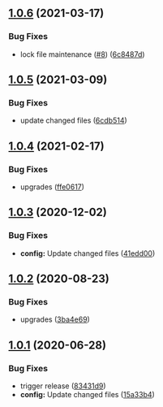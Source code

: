 ## [1.0.6](https://github.com/dword-design/proxyquire/compare/v1.0.5...v1.0.6) (2021-03-17)


### Bug Fixes

* lock file maintenance ([#8](https://github.com/dword-design/proxyquire/issues/8)) ([6c8487d](https://github.com/dword-design/proxyquire/commit/6c8487d40fae02eb124253004ab07d8d5bf9b55b))

## [1.0.5](https://github.com/dword-design/proxyquire/compare/v1.0.4...v1.0.5) (2021-03-09)


### Bug Fixes

* update changed files ([6cdb514](https://github.com/dword-design/proxyquire/commit/6cdb5146e2fb78625302cdee756a5d331bf4fc77))

## [1.0.4](https://github.com/dword-design/proxyquire/compare/v1.0.3...v1.0.4) (2021-02-17)


### Bug Fixes

* upgrades ([ffe0617](https://github.com/dword-design/proxyquire/commit/ffe06173638ed9d2d281570eacc10fd7d30923d1))

## [1.0.3](https://github.com/dword-design/proxyquire/compare/v1.0.2...v1.0.3) (2020-12-02)


### Bug Fixes

* **config:** Update changed files ([41edd00](https://github.com/dword-design/proxyquire/commit/41edd004a85b683399b013a03ceb1371cb082510))

## [1.0.2](https://github.com/dword-design/proxyquire/compare/v1.0.1...v1.0.2) (2020-08-23)


### Bug Fixes

* upgrades ([3ba4e69](https://github.com/dword-design/proxyquire/commit/3ba4e691ea895daf98b69bb36d24743958e89448))

## [1.0.1](https://github.com/dword-design/proxyquire/compare/v1.0.0...v1.0.1) (2020-06-28)


### Bug Fixes

* trigger release ([83431d9](https://github.com/dword-design/proxyquire/commit/83431d98ae0630d9fba6ba7547bc014d61934fc1))
* **config:** Update changed files ([15a33b4](https://github.com/dword-design/proxyquire/commit/15a33b48f57f77e4fc81712ab9e13fe12deea925))
